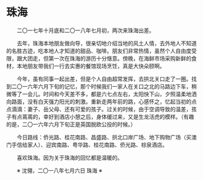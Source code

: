 # 珠海

&emsp;&emsp;二〇一七年十月底和二〇一八年七月初，两次来珠海出差。

&emsp;&emsp;去年，珠海本地朋友做向导，很亲切地介绍当地的风土人情，去外地人不知道的名胜古迹，吃本地人才知道的甜品、咖啡。朋友们非常热情，虽然个人自由度受限，跟大团走，但第一次在珠海的游历十分惬意。傍晚，在海鲜市场采购新鲜的食材，本地朋友带我们一行去实惠的餐馆现场烹饪，真是大快朵颐啊。

&emsp;&emsp;今年，虽有同事一起出差，但是个人自由超常发挥，去拱北关口走了一圈。找到二〇一六年六月下旬的记忆，那个时候我们一家人在关口之北的马路边下车，稍微等了一会儿。时间和今天差不多，都是六七点左右，太阳快下山，夕照温柔地洒向路面，没有白天强力阳光的刺激。重新走两年前的路，心感怀之，忆起当初的点点滴滴：妻子、岳父母、还有可爱的孩子。过关的时候，由于空调导致的温差，孩子有点蔫蔫的，幸好到酒店小憩之后，身体缓过来，又是生龙活虎的模样。（有趣的是，二〇一六年六月下旬正是英国脱欧公投的时候。）

&emsp;&emsp;今日路线：侨光路、桂花南路、昌盛路、拱北口岸广场、地下购物广场（买澳门手信给家人）、迎宾南路、粤华路、桂花南路、侨光路、棕泉酒店。

&emsp;&emsp;喜欢珠海。因为关于珠海的回忆都是温暖的。

&emsp;&emsp;※ 沈翎，二〇一八年七月六日 珠海 ※